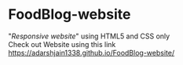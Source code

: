 # FoodBlog-website<br>
"*Responsive website*" using HTML5 and CSS only 
<br> Check out Website using this link 
<br>https://adarshjain1338.github.io/FoodBlog-website/
